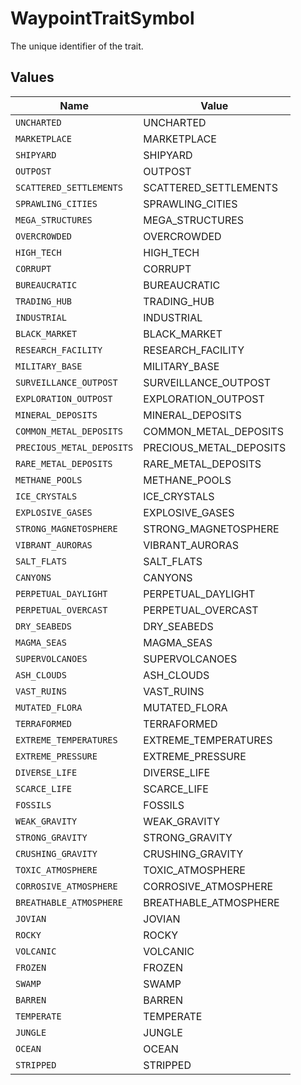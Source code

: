 # WaypointTraitSymbol

The unique identifier of the trait.


## Values

| Name                      | Value                     |
| ------------------------- | ------------------------- |
| `UNCHARTED`               | UNCHARTED                 |
| `MARKETPLACE`             | MARKETPLACE               |
| `SHIPYARD`                | SHIPYARD                  |
| `OUTPOST`                 | OUTPOST                   |
| `SCATTERED_SETTLEMENTS`   | SCATTERED_SETTLEMENTS     |
| `SPRAWLING_CITIES`        | SPRAWLING_CITIES          |
| `MEGA_STRUCTURES`         | MEGA_STRUCTURES           |
| `OVERCROWDED`             | OVERCROWDED               |
| `HIGH_TECH`               | HIGH_TECH                 |
| `CORRUPT`                 | CORRUPT                   |
| `BUREAUCRATIC`            | BUREAUCRATIC              |
| `TRADING_HUB`             | TRADING_HUB               |
| `INDUSTRIAL`              | INDUSTRIAL                |
| `BLACK_MARKET`            | BLACK_MARKET              |
| `RESEARCH_FACILITY`       | RESEARCH_FACILITY         |
| `MILITARY_BASE`           | MILITARY_BASE             |
| `SURVEILLANCE_OUTPOST`    | SURVEILLANCE_OUTPOST      |
| `EXPLORATION_OUTPOST`     | EXPLORATION_OUTPOST       |
| `MINERAL_DEPOSITS`        | MINERAL_DEPOSITS          |
| `COMMON_METAL_DEPOSITS`   | COMMON_METAL_DEPOSITS     |
| `PRECIOUS_METAL_DEPOSITS` | PRECIOUS_METAL_DEPOSITS   |
| `RARE_METAL_DEPOSITS`     | RARE_METAL_DEPOSITS       |
| `METHANE_POOLS`           | METHANE_POOLS             |
| `ICE_CRYSTALS`            | ICE_CRYSTALS              |
| `EXPLOSIVE_GASES`         | EXPLOSIVE_GASES           |
| `STRONG_MAGNETOSPHERE`    | STRONG_MAGNETOSPHERE      |
| `VIBRANT_AURORAS`         | VIBRANT_AURORAS           |
| `SALT_FLATS`              | SALT_FLATS                |
| `CANYONS`                 | CANYONS                   |
| `PERPETUAL_DAYLIGHT`      | PERPETUAL_DAYLIGHT        |
| `PERPETUAL_OVERCAST`      | PERPETUAL_OVERCAST        |
| `DRY_SEABEDS`             | DRY_SEABEDS               |
| `MAGMA_SEAS`              | MAGMA_SEAS                |
| `SUPERVOLCANOES`          | SUPERVOLCANOES            |
| `ASH_CLOUDS`              | ASH_CLOUDS                |
| `VAST_RUINS`              | VAST_RUINS                |
| `MUTATED_FLORA`           | MUTATED_FLORA             |
| `TERRAFORMED`             | TERRAFORMED               |
| `EXTREME_TEMPERATURES`    | EXTREME_TEMPERATURES      |
| `EXTREME_PRESSURE`        | EXTREME_PRESSURE          |
| `DIVERSE_LIFE`            | DIVERSE_LIFE              |
| `SCARCE_LIFE`             | SCARCE_LIFE               |
| `FOSSILS`                 | FOSSILS                   |
| `WEAK_GRAVITY`            | WEAK_GRAVITY              |
| `STRONG_GRAVITY`          | STRONG_GRAVITY            |
| `CRUSHING_GRAVITY`        | CRUSHING_GRAVITY          |
| `TOXIC_ATMOSPHERE`        | TOXIC_ATMOSPHERE          |
| `CORROSIVE_ATMOSPHERE`    | CORROSIVE_ATMOSPHERE      |
| `BREATHABLE_ATMOSPHERE`   | BREATHABLE_ATMOSPHERE     |
| `JOVIAN`                  | JOVIAN                    |
| `ROCKY`                   | ROCKY                     |
| `VOLCANIC`                | VOLCANIC                  |
| `FROZEN`                  | FROZEN                    |
| `SWAMP`                   | SWAMP                     |
| `BARREN`                  | BARREN                    |
| `TEMPERATE`               | TEMPERATE                 |
| `JUNGLE`                  | JUNGLE                    |
| `OCEAN`                   | OCEAN                     |
| `STRIPPED`                | STRIPPED                  |